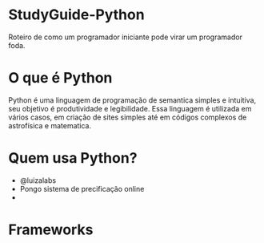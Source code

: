 # StudyGuide-Python
Roteiro de como um programador iniciante pode virar um programador foda.

# O que é Python

Python é uma linguagem de programação de semantica simples e intuitiva, seu objetivo é produtividade e legibilidade. Essa linguagem é utilizada em vários casos, em criação de sites simples até em códigos complexos de astrofísica e matematica.

# Quem usa Python?

- @luizalabs
- Pongo sistema de precificação online
- 

# Frameworks 
